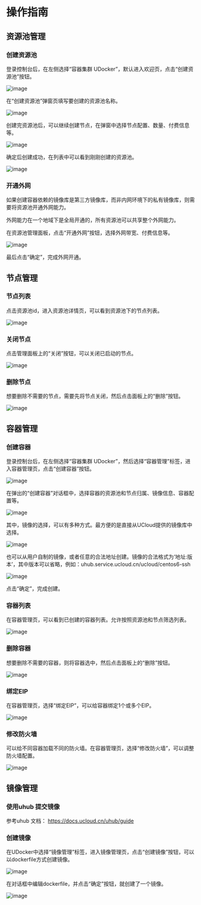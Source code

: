 # 操作指南



## 资源池管理

### 创建资源池

登录控制台后，在左侧选择“容器集群 UDocker”，默认进入欢迎页，点击“创建资源池”按钮。

![image](/images/welcome.png)

在“创建资源池”弹窗页填写要创建的资源池名称。

![image](/images/create_cluster.png)

创建完资源池后，可以继续创建节点，在弹窗中选择节点配置、数量、付费信息等。

![image](/images/create_node.png)

确定后创建成功，在列表中可以看到刚刚创建的资源池。

![image](/images/cluster_list.png)

### 开通外网

如果创建容器依赖的镜像库是第三方镜像库，而非内网环境下的私有镜像库，则需要将资源池开通外网能力。

外网能力在一个地域下是全局开通的，所有资源池可以共享整个外网能力。

在资源池管理面板，点击“开通外网”按钮，选择外网带宽、付费信息等。

![image](/images/enable_network.png)

最后点击“确定”，完成外网开通。

## 节点管理

### 节点列表

点击资源池id，进入资源池详情页，可以看到资源池下的节点列表。

![image](/images/node_list.png)

### 关闭节点

点击管理面板上的“关闭”按钮，可以关闭已启动的节点。

![image](/images/node_poweroff.png)

### 删除节点

想要删除不需要的节点，需要先将节点关闭，然后点击面板上的“删除”按钮。

![image](/images/node_delete.png)

## 容器管理

### 创建容器

登录控制台后，在左侧选择“容器集群 UDocker”，然后选择“容器管理”标签，进入容器管理页，点击“创建容器”按钮。

![image](/images/docker_guide.png)

在弹出的“创建容器”对话框中，选择容器的资源池和节点归属、镜像信息、容器配置等。

![image](/images/create_docker1.png)

其中，镜像的选择，可以有多种方式。最方便的是直接从UCloud提供的镜像库中选择。

![image](/images/create_docker2.png)

也可以从用户自制的镜像，或者任意的合法地址创建。镜像的合法格式为‘地址:版本’，其中版本可以省略，例如：uhub.service.ucloud.cn/ucloud/centos6-ssh

![image](/images/create_docker3.png)

点击“确定”，完成创建。

### 容器列表

在容器管理页，可以看到已创建的容器列表。允许按照资源池和节点筛选列表。

![image](/images/docker_list.png)

### 删除容器

想要删除不需要的容器，则将容器选中，然后点击面板上的“删除”按钮。

![image](/images/docker_delete.png)

### 绑定EIP

在容器管理页，选择“绑定EIP”，可以给容器绑定1个或多个EIP。

![image](/images/bind_eip.png)

### 修改防火墙

可以给不同容器加载不同的防火墙。在容器管理页，选择“修改防火墙”，可以调整防火墙配置。

![image](/images/bind_firewall.png)

## 镜像管理

### 使用uhub 提交镜像

参考uhub 文档： <https://docs.ucloud.cn/uhub/guide>

### 创建镜像

在UDocker中选择“镜像管理”标签，进入镜像管理页，点击“创建镜像”按钮，可以以dockerfile方式创建镜像。

![image](/images/build_image1.png)

在对话框中编辑dockerfile，并点击“确定”按钮，就创建了一个镜像。

![image](/images/build_image2.png)

